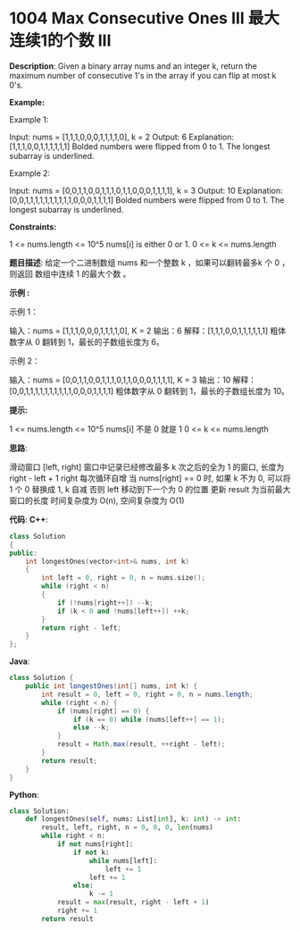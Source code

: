 # 1004 Max Consecutive Ones III 最大连续1的个数 III

__Description__:
Given a binary array nums and an integer k, return the maximum number of consecutive 1's in the array if you can flip at most k 0's.

__Example:__

Example 1:

Input: nums = [1,1,1,0,0,0,1,1,1,1,0], k = 2
Output: 6
Explanation: [1,1,1,0,0,1,1,1,1,1,1]
Bolded numbers were flipped from 0 to 1. The longest subarray is underlined.

Example 2:

Input: nums = [0,0,1,1,0,0,1,1,1,0,1,1,0,0,0,1,1,1,1], k = 3
Output: 10
Explanation: [0,0,1,1,1,1,1,1,1,1,1,1,0,0,0,1,1,1,1]
Bolded numbers were flipped from 0 to 1. The longest subarray is underlined.

__Constraints:__

1 <= nums.length <= 10^5
nums[i] is either 0 or 1.
0 <= k <= nums.length

__题目描述__:
给定一个二进制数组 nums 和一个整数 k ，如果可以翻转最多k 个 0 ，则返回 数组中连续 1 的最大个数 。

__示例 :__

示例 1：

输入：nums = [1,1,1,0,0,0,1,1,1,1,0], K = 2
输出：6
解释：[1,1,1,0,0,1,1,1,1,1,1]
粗体数字从 0 翻转到 1，最长的子数组长度为 6。

示例 2：

输入：nums = [0,0,1,1,0,0,1,1,1,0,1,1,0,0,0,1,1,1,1], K = 3
输出：10
解释：[0,0,1,1,1,1,1,1,1,1,1,1,0,0,0,1,1,1,1]
粗体数字从 0 翻转到 1，最长的子数组长度为 10。

__提示:__

1 <= nums.length <= 10^5
nums[i] 不是 0 就是 1
0 <= k <= nums.length

__思路__:

滑动窗口
[left, right] 窗口中记录已经修改最多 k 次之后的全为 1 的窗口, 长度为 right - left + 1
right 每次循环自增
当 nums[right] == 0 时, 如果 k 不为 0, 可以将 1 个 0 替换成 1, k 自减
否则 left 移动到下一个为 0 的位置
更新 result 为当前最大窗口的长度
时间复杂度为 O(n), 空间复杂度为 O(1)

__代码__:
__C++__:

```C++
class Solution 
{
public:
    int longestOnes(vector<int>& nums, int k) 
    {
        int left = 0, right = 0, n = nums.size();
        while (right < n) 
        {
            if (!nums[right++]) --k;
            if (k < 0 and !nums[left++]) ++k;
        }
        return right - left;
    }
};
```

__Java__:

```Java
class Solution {
    public int longestOnes(int[] nums, int k) {
        int result = 0, left = 0, right = 0, n = nums.length;
        while (right < n) {
            if (nums[right] == 0) {
                if (k == 0) while (nums[left++] == 1);
                else --k;
            }
            result = Math.max(result, ++right - left);
        }
        return result;
    }
}
```

__Python__:

```Python
class Solution:
    def longestOnes(self, nums: List[int], k: int) -> int:
        result, left, right, n = 0, 0, 0, len(nums)
        while right < n:
            if not nums[right]:
                if not k:
                    while nums[left]:
                        left += 1
                    left += 1
                else:
                    k -= 1
            result = max(result, right - left + 1)
            right += 1
        return result
```
